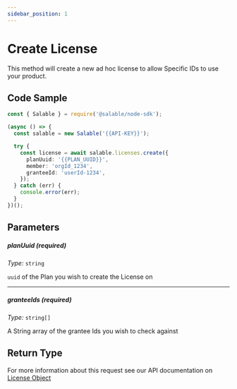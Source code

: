 ```yaml
---
sidebar_position: 1
---
```


# Create License

This method will create a new ad hoc license to allow Specific IDs to use your product.

## Code Sample

```typescript
const { Salable } = require('@salable/node-sdk');

(async () => {
  const salable = new Salable('{{API-KEY}}');

  try {
    const license = await salable.licenses.create({
      planUuid: '{{PLAN_UUID}}',
      member: 'orgId_1234',
      granteeId: 'userId-1234',
    });
  } catch (err) {
    console.error(err);
  }
})();
```

## Parameters

##### planUuid (_required_)

_Type:_ `string`

`uuid` of the Plan you wish to create the License on

---

##### granteeIds (_required_)

_Type:_ `string[]`

A String array of the grantee Ids you wish to check against

## Return Type

For more information about this request see our API documentation on [License Object](https://docs.salable.app/api#tag/Licenses/operation/getLicenseByUuid)
